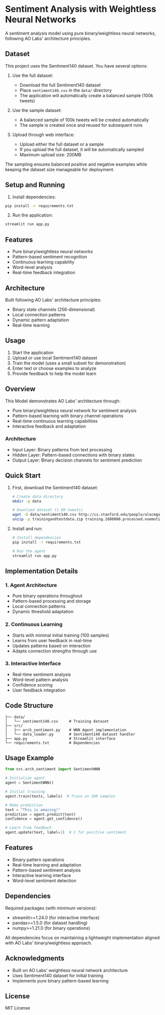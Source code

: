 # Sentiment Analysis with Weightless Neural Networks

A sentiment analysis model using pure binary/weightless neural networks, following AO Labs' architecture principles.

## Dataset

This project uses the Sentiment140 dataset. You have several options:

1. Use the full dataset:

   - Download the full Sentiment140 dataset
   - Place `sentiment140.csv` in the `data/` directory
   - The application will automatically create a balanced sample (100k tweets)

2. Use the sample dataset:

   - A balanced sample of 100k tweets will be created automatically
   - The sample is created once and reused for subsequent runs

3. Upload through web interface:
   - Upload either the full dataset or a sample
   - If you upload the full dataset, it will be automatically sampled
   - Maximum upload size: 200MB

The sampling ensures balanced positive and negative examples while keeping the dataset size manageable for deployment.

## Setup and Running

1. Install dependencies:

```bash
pip install -r requirements.txt
```

2. Run the application:

```bash
streamlit run app.py
```

## Features

- Pure binary/weightless neural networks
- Pattern-based sentiment recognition
- Continuous learning capability
- Word-level analysis
- Real-time feedback integration

## Architecture

Built following AO Labs' architecture principles:

- Binary state channels (256-dimensional)
- Local connection patterns
- Dynamic pattern adaptation
- Real-time learning

## Usage

1. Start the application
2. Upload or use local Sentiment140 dataset
3. Train the model (uses a small subset for demonstration)
4. Enter text or choose examples to analyze
5. Provide feedback to help the model learn

## Overview

This Model demonstrates AO Labs' architecture through:

- Pure binary/weightless neural network for sentiment analysis
- Pattern-based learning with binary channel operations
- Real-time continuous learning capabilities
- Interactive feedback and adaptation

### Architecture

- Input Layer: Binary patterns from text processing
- Hidden Layer: Pattern-based connections with binary states
- Output Layer: Binary decision channels for sentiment prediction

## Quick Start

1. First, download the Sentiment140 dataset:

   ```bash
   # Create data directory
   mkdir -p data

   # Download dataset (1.6M tweets)
   wget -O data/sentiment140.csv http://cs.stanford.edu/people/alecmgo/trainingandtestdata.zip
   unzip -p trainingandtestdata.zip training.1600000.processed.noemoticon.csv > data/sentiment140.csv
   ```

2. Install and run:

   ```bash
   # Install dependencies
   pip install -r requirements.txt

   # Run the agent
   streamlit run app.py
   ```

## Implementation Details

### 1. Agent Architecture

- Pure binary operations throughout
- Pattern-based processing and storage
- Local connection patterns
- Dynamic threshold adaptation

### 2. Continuous Learning

- Starts with minimal initial training (100 samples)
- Learns from user feedback in real-time
- Updates patterns based on interaction
- Adapts connection strengths through use

### 3. Interactive Interface

- Real-time sentiment analysis
- Word-level pattern analysis
- Confidence scoring
- User feedback integration

## Code Structure

```
├── data/
│   └── sentiment140.csv     # Training dataset
├── src/
│   ├── arch_sentiment.py    # WNN Agent implementation
│   └── data_loader.py       # Sentiment140 dataset handler
├── app.py                   # Streamlit interface
└── requirements.txt         # Dependencies
```

## Usage Example

```python
from src.arch_sentiment import SentimentWNN

# Initialize agent
agent = SentimentWNN()

# Initial training
agent.train(texts, labels)  # Train on 100 samples

# Make prediction
text = "This is amazing!"
prediction = agent.predict(text)
confidence = agent.get_confidence()

# Learn from feedback
agent.update(text, label=1)  # 1 for positive sentiment
```

## Features

- Binary pattern operations
- Real-time learning and adaptation
- Pattern-based sentiment analysis
- Interactive learning interface
- Word-level sentiment detection

## Dependencies

Required packages (with minimum versions):

- streamlit>=1.24.0 (for interactive interface)
- pandas>=1.5.0 (for dataset handling)
- numpy>=1.21.0 (for binary operations)

All dependencies focus on maintaining a lightweight implementation aligned with AO Labs' binary/weightless approach.

## Acknowledgments

- Built on AO Labs' weightless neural network architecture
- Uses Sentiment140 dataset for initial training
- Implements pure binary pattern-based learning

## License

MIT License

